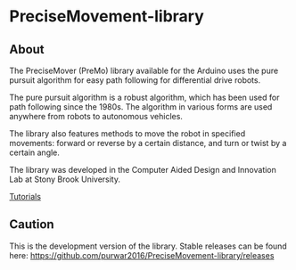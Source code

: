 # PreciseMovement-library
## About
The PreciseMover (PreMo) library available for the Arduino uses the pure pursuit algorithm for easy path following for differential drive robots. 

The pure pursuit algorithm is a robust algorithm, which has been used for path following since the 1980s. The algorithm in various forms are used anywhere from robots to autonomous vehicles.

The library also features methods to move the robot in specified movements: forward or reverse by a certain distance, and turn or twist by a certain angle. 

The library was developed in the Computer Aided Design and Innovation Lab at Stony Brook University.

[Tutorials](https://sites.google.com/stonybrook.edu/premo/tutorials?authuser=0)

## Caution
This is the development version of the library.
Stable releases can be found here:
https://github.com/purwar2016/PreciseMovement-library/releases
